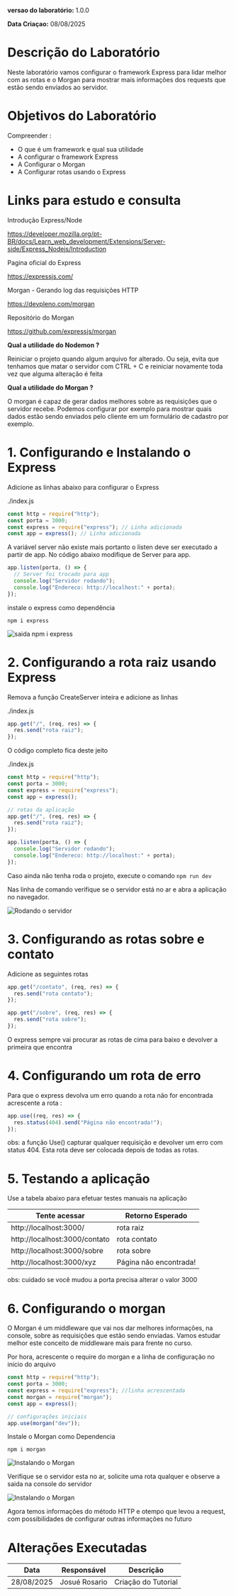 **versao do laboratório:** 1.0.0

**Data Criaçao:** 08/08/2025

# Descrição do Laboratório

Neste laboratório vamos configurar o framework Express para lidar melhor com as rotas e o Morgan para mostrar mais informações dos requests que estão sendo enviados ao servidor.

# Objetivos do Laboratório

Compreender :

- O que é um framework e qual sua utilidade
- A configurar o framework Express
- A Configurar o Morgan
- A Configurar rotas usando o Express

# Links para estudo e consulta

Introdução Express/Node

https://developer.mozilla.org/pt-BR/docs/Learn_web_development/Extensions/Server-side/Express_Nodejs/Introduction

Pagina oficial do Express

https://expressjs.com/

Morgan - Gerando log das requisições HTTP

https://devpleno.com/morgan

Repositório do Morgan

https://github.com/expressjs/morgan

**Qual a utilidade do Nodemon ?**

Reiniciar o projeto quando algum arquivo for alterado. Ou seja, evita que tenhamos que matar o servidor com CTRL + C e reiniciar novamente toda vez que alguma alteração é feita

**Qual a utilidade do Morgan ?**

O morgan é capaz de gerar dados melhores sobre as requisições que o servidor recebe. Podemos configurar por exemplo para mostrar quais dados estão sendo enviados pelo cliente em um formulário de cadastro por exemplo.

# 1. Configurando e Instalando o Express

Adicione as linhas abaixo para configurar o Express

./index.js

```javascript
const http = require("http");
const porta = 3000;
const express = require("express"); // Linha adicionada
const app = express(); // Linha adicionada
```

A variável server não existe mais portanto o listen deve ser executado a partir de app. No código abaixo modifique de Server para app.

```javascript
app.listen(porta, () => {
  // Server foi trocado para app
  console.log("Servidor rodando");
  console.log("Endereco: http://localhost:" + porta);
});
```

instale o express como dependência

```
npm i express
```

![saida npm i express](./img/02-01-cmd-npm-i-express.png)

# 2. Configurando a rota raiz usando Express

Remova a função CreateServer inteira e adicione as linhas

./index.js

```javascript
app.get("/", (req, res) => {
  res.send("rota raiz");
});
```

O código completo fica deste jeito

./index.js

```javascript
const http = require("http");
const porta = 3000;
const express = require("express");
const app = express();

// rotas da aplicação
app.get("/", (req, res) => {
  res.send("rota raiz");
});

app.listen(porta, () => {
  console.log("Servidor rodando");
  console.log("Endereco: http://localhost:" + porta);
});
```

Caso ainda não tenha roda o projeto, execute o comando
`npm run dev`

Nas linha de comando verifique se o servidor está no ar e abra a aplicação no navegador.

![Rodando o servidor](./img/02-02-servidornoar.png)

# 3. Configurando as rotas sobre e contato

Adicione as seguintes rotas

```javascript
app.get("/contato", (req, res) => {
  res.send("rota contato");
});

app.get("/sobre", (req, res) => {
  res.send("rota sobre");
});
```

O express sempre vai procurar as rotas de cima para baixo e devolver a primeira que encontra

# 4. Configurando um rota de erro

Para que o express devolva um erro quando a rota não for encontrada acrescente a rota :

```javascript
app.use((req, res) => {
  res.status(404).send("Página não encontrada!");
});
```

obs: a função Use() capturar qualquer requisição e devolver um erro com status 404. Esta rota deve ser colocada depois de todas as rotas.

# 5. Testando a aplicação

Use a tabela abaixo para efetuar testes manuais na aplicação

| Tente acessar                 | Retorno Esperado       |
| ----------------------------- | ---------------------- |
| http://localhost:3000/        | rota raiz              |
| http://localhost:3000/contato | rota contato           |
| http://localhost:3000/sobre   | rota sobre             |
| http://localhost:3000/xyz     | Página não encontrada! |

obs: cuidado se você mudou a porta precisa alterar o valor 3000

# 6. Configurando o morgan

O Morgan é um middleware que vai nos dar melhores informações, na console, sobre as requisições que estão sendo enviadas. Vamos estudar melhor este conceito de middleware mais para frente no curso.

Por hora, acrescente o require do morgan e a linha de configuração no inicio do arquivo

```javascript
const http = require("http");
const porta = 3000;
const express = require("express"); //linha acrescentada
const morgan = require("morgan");
const app = express();

// configurações iniciais
app.use(morgan("dev"));
```

Instale o Morgan como Dependencia

```
npm i morgan
```

![Instalando o Morgan](./img/02-03-cmd-npm-i-morgan.png)

Verifique se o servidor esta no ar, solicite uma rota qualquer e observe a saida na console do servidor

![Instalando o Morgan](./img/02-04-nova-saida-do-servidor.png)

Agora temos informações do método HTTP e otempo que levou a request, com possibilidades de configurar outras informações no futuro

# Alterações Executadas

| Data       | Responsável   | Descrição           |
| ---------- | ------------- | ------------------- |
| 28/08/2025 | Josué Rosario | Criação do Tutorial |
